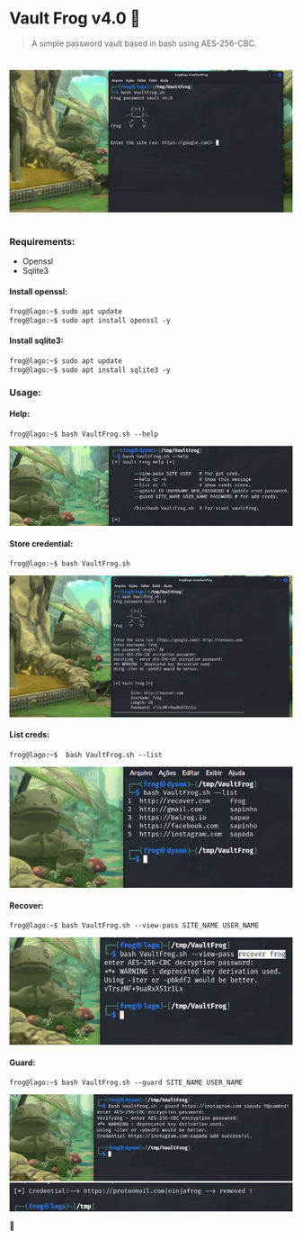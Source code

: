 # Vault Frog v4.0 :frog:  
> A simple password vault based in bash using AES-256-CBC.  
#  
[![Banner](img/00.png)](Banner)  
#  
### Requirements:  
 * Openssl
 * Sqlite3
#### Install openssl:  
```
frog@lago:~$ sudo apt update
frog@lago:~$ sudo apt install openssl -y
```
#### Install sqlite3:  
```
frog@lago:~$ sudo apt update
frog@lago:~$ sudo apt install sqlite3 -y
```
### Usage:  
#### Help:  
```
frog@lago:~$ bash VaultFrog.sh --help
```
[![Banner](img/01.png)](Help)  
#### Store credential:  
```
frog@lago:~$ bash VaultFrog.sh 
```
[![Banner](img/02.png)](Store)  
#### List creds:  
```
frog@lago:~$  bash VaultFrog.sh --list
```
[![Banner](img/04.png)](List)  
#### Recover:  
```
frog@lago:~$ bash VaultFrog.sh --view-pass SITE_NAME USER_NAME
```
[![Banner](img/03.png)](Recover)  
#### Guard:  
```
frog@lago:~$ bash VaultFrog.sh --guard SITE_NAME USER_NAME
```
[![Banner](img/05.png)](Guard)  
[![Banner](img/06.png)](Guard)  

:frog:
